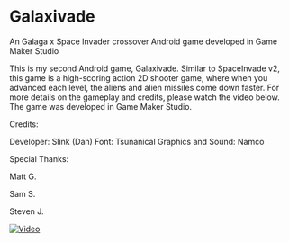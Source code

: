 # Galaxivade
An Galaga x Space Invader crossover Android game developed in Game Maker Studio

This is my second Android game, Galaxivade. Similar to SpaceInvade v2, this game is a high-scoring action 2D shooter game, where when you advanced each level, the aliens and alien missiles come down faster. For more details on the gameplay and credits, please watch the video below. The game was developed in Game Maker Studio.

Credits:

Developer: Slink (Dan)
Font: Tsunanical
Graphics and Sound: Namco

Special Thanks:

Matt G.

Sam S.

Steven J.

[![Video](http://img.youtube.com/vi/3QgNZmCqQaU/0.jpg)](https://www.youtube.com/watch?v=3QgNZmCqQaU "Video")

